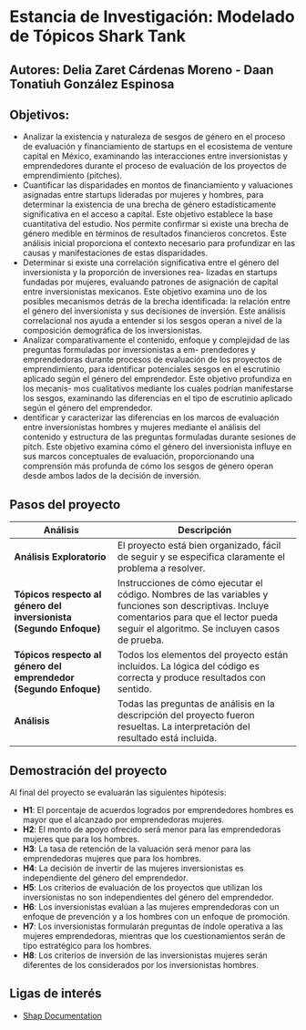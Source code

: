 # Estancia de Investigación: Modelado de Tópicos Shark Tank
## Autores: Delia Zaret Cárdenas Moreno - Daan Tonatiuh González Espinosa
## Objetivos:
 - Analizar la existencia y naturaleza de sesgos de género en el proceso de evaluación y financiamiento de startups en
el ecosistema de venture capital en México, examinando las interacciones entre inversionistas y emprendedores durante el
proceso de evaluación de los proyectos de emprendimiento (pitches).
 - Cuantificar las disparidades en montos de financiamiento y valuaciones asignadas entre startups lideradas por mujeres
y hombres, para determinar la existencia de una brecha de género estadísticamente significativa en el acceso a capital.
Este objetivo establece la base cuantitativa del estudio. Nos permite confirmar si existe una brecha de género medible
en términos de resultados financieros concretos. Este análisis inicial proporciona el contexto necesario para profundizar
en las causas y manifestaciones de estas disparidades.
 - Determinar si existe una correlación significativa entre el género del inversionista y la proporción de inversiones rea-
lizadas en startups fundadas por mujeres, evaluando patrones de asignación de capital entre inversionistas mexicanos.
Este objetivo examina uno de los posibles mecanismos detrás de la brecha identificada: la relación entre el género del
inversionista y sus decisiones de inversión. Este análisis correlacional nos ayuda a entender si los sesgos operan a nivel
de la composición demográfica de los inversionistas.
 - Analizar comparativamente el contenido, enfoque y complejidad de las preguntas formuladas por inversionistas a em-
prendedores y emprendedoras durante procesos de evaluación de los proyectos de emprendimiento, para identificar
potenciales sesgos en el escrutinio aplicado según el género del emprendedor. Este objetivo profundiza en los mecanis-
mos cualitativos mediante los cuales podrían manifestarse los sesgos, examinando las diferencias en el tipo de escrutinio
aplicado según el género del emprendedor.
 - dentificar y caracterizar las diferencias en los marcos de evaluación entre inversionistas hombres y mujeres mediante el
análisis del contenido y estructura de las preguntas formuladas durante sesiones de pitch. Este objetivo examina cómo
el género del inversionista influye en sus marcos conceptuales de evaluación, proporcionando una comprensión más
profunda de cómo los sesgos de género operan desde ambos lados de la decisión de inversión.

## Pasos del proyecto  

| Análisis | Descripción |
|----------|------------|
| **Análisis Exploratorio** | El proyecto está bien organizado, fácil de seguir y se especifica claramente el problema a resolver. |
| **Tópicos respecto al género del inversionista (Segundo Enfoque)** | Instrucciones de cómo ejecutar el código. Nombres de las variables y funciones son descriptivas. Incluye comentarios para que el lector pueda seguir el algoritmo. Se incluyen casos de prueba. |
| **Tópicos respecto al género del emprendedor (Segundo Enfoque)** | Todos los elementos del proyecto están incluidos. La lógica del código es correcta y produce resultados con sentido. |
| **Análisis** | Todas las preguntas de análisis en la descripción del proyecto fueron resueltas. La interpretación del resultado está incluida. |                                                           |

## **Demostración del proyecto**  

Al final del proyecto se evaluarán las siguientes hipótesis:  

- **H1**: El porcentaje de acuerdos logrados por emprendedores hombres es mayor que el alcanzado por emprendedoras mujeres.  
- **H2**: El monto de apoyo ofrecido será menor para las emprendedoras mujeres que para los hombres.  
- **H3**: La tasa de retención de la valuación será menor para las emprendedoras mujeres que para los hombres.  
- **H4**: La decisión de invertir de las mujeres inversionistas es independiente del género del emprendedor.  
- **H5**: Los criterios de evaluación de los proyectos que utilizan los inversionistas no son independientes del género del emprendedor.  
- **H6**: Los inversionistas evalúan a las mujeres emprendedoras con un enfoque de prevención y a los hombres con un enfoque de promoción.  
- **H7**: Los inversionistas formularán preguntas de índole operativa a las mujeres emprendedoras, mientras que los cuestionamientos serán de tipo estratégico para los hombres.  
- **H8**: Los criterios de inversión de las inversionistas mujeres serán diferentes de los considerados por los inversionistas hombres.  

## **Ligas de interés**  

- [Shap Documentation](https://shap.readthedocs.io/en/latest/)
